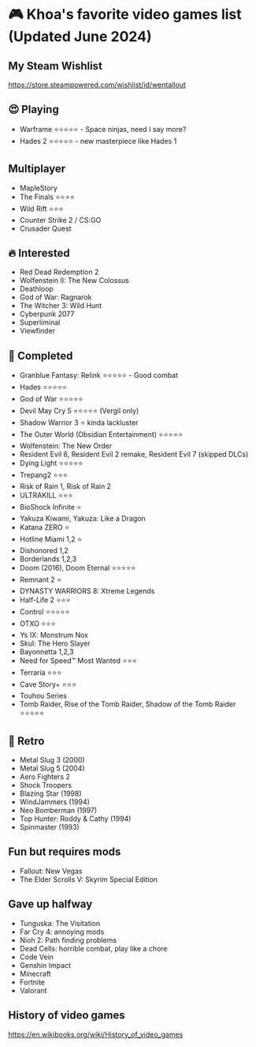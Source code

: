 # 🎮 Khoa's favorite video games list (Updated June 2024)

## My Steam Wishlist

https://store.steampowered.com/wishlist/id/wentallout

## 😍 Playing

- Warframe ⭐⭐⭐⭐⭐ - Space ninjas, need I say more?
- Hades 2 ⭐⭐⭐⭐⭐ - new masterpiece like Hades 1


## Multiplayer

- MapleStory
- The Finals ⭐⭐⭐⭐ 
- Wild Rift ⭐⭐⭐
- Counter Strike 2 / CS:GO
- Crusader Quest


## 🔥 Interested

- Red Dead Redemption 2
- Wolfenstein II: The New Colossus
- Deathloop
- God of War: Ragnarok
- The Witcher 3: Wild Hunt
- Cyberpunk 2077
- Superliminal
- Viewfinder

## 🏁 Completed

- Granblue Fantasy: Relink ⭐⭐⭐⭐⭐ - Good combat
- Hades ⭐⭐⭐⭐⭐
- God of War ⭐⭐⭐⭐⭐
- Devil May Cry 5 ⭐⭐⭐⭐⭐ (Vergil only)
- Shadow Warrior 3 ⭐ kinda lackluster
- The Outer World (Obsidian Entertainment) ⭐⭐⭐⭐⭐
- Wolfenstein: The New Order
- Resident Evil 6, Resident Evil 2 remake, Resident Evil 7 (skipped DLCs)
- Dying Light ⭐⭐⭐⭐⭐
- Trepang2 ⭐⭐⭐
- Risk of Rain 1, Risk of Rain 2
- ULTRAKILL ⭐⭐⭐
- BioShock Infinite ⭐
- Yakuza Kiwami, Yakuza: Like a Dragon
- Katana ZERO ⭐
- Hotline Miami 1,2 ⭐
- Dishonored 1,2
- Borderlands 1,2,3
- Doom (2016), Doom Eternal ⭐⭐⭐⭐⭐
- Remnant 2 ⭐
- DYNASTY WARRIORS 8: Xtreme Legends
- Half-Life 2 ⭐⭐⭐
- Control ⭐⭐⭐⭐⭐
- OTXO ⭐⭐⭐
- Ys IX: Monstrum Nox
- Skul: The Hero Slayer
- Bayonnetta 1,2,3
- Need for Speed™ Most Wanted ⭐⭐⭐
- Terraria ⭐⭐⭐
- Cave Story+ ⭐⭐⭐
- Touhou Series
- Tomb Raider, Rise of the Tomb Raider, Shadow of the Tomb Raider ⭐⭐⭐⭐⭐

## 🪩 Retro

- Metal Slug 3 (2000)
- Metal Slug 5 (2004)
- Aero Fighters 2
- Shock Troopers
- Blazing Star (1998)
- WindJammers (1994)
- Neo Bomberman (1997)
- Top Hunter: Roddy & Cathy (1994)
- Spinmaster (1993)

## Fun but requires mods

- Fallout: New Vegas
- The Elder Scrolls V: Skyrim Special Edition

## Gave up halfway

- Tunguska: The Visitation
- Far Cry 4: annoying mods
- Nioh 2: Path finding problems
- Dead Cells: horrible combat, play like a chore
- Code Vein
- Genshin Impact 
- Minecraft
- Fortnite
- Valorant


## History of video games

https://en.wikibooks.org/wiki/History_of_video_games

